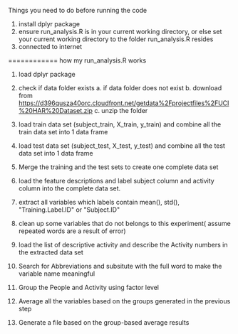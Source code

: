 Things you need to do before running the code

1. install dplyr package
2. ensure run_analysis.R is in your current working directory, or else  set your current working directory to the folder run_analysis.R resides
3. connected to internet 

============
how my run_analysis.R works

1. load dplyr package
2. check if data folder exists
    a. if data folder does not exist
    b. download from https://d396qusza40orc.cloudfront.net/getdata%2Fprojectfiles%2FUCI%20HAR%20Dataset.zip
    c. unzip the folder
3. load train data set (subject_train, X_train, y_train) and combine all the train data set into 1 data frame
4. load test data set (subject_test, X_test, y_test) and combine all the test data set into 1 data frame
5. Merge the training and the test sets to create one complete data set 
6. load the feature descriptions and label subject column and activity column into the complete data set.

7. extract all variables which labels contain mean(), std(),  "Training.Label.ID" or "Subject.ID"
8. clean up some variables that do not belongs to this experiment( assume repeated words are a result of error)

9. load the list of descriptive activity and describe the Activity numbers in the extracted data set

10. Search for Abbreviations and subsitute with the full word to make the variable name meaningful

11. Group the People and Activity using factor level
12. Average all the variables based on the groups generated in the previous step

13. Generate a file based on the group-based average results
